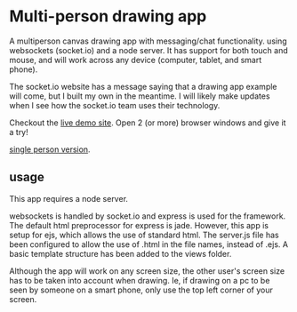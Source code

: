 # Multi-person drawing app

A multiperson canvas drawing app with messaging/chat functionality. using websockets (socket.io) and a node server. It has support for both touch and mouse, and will work across any device (computer, tablet, and smart phone).

The socket.io website has a message saying that a drawing app example will come, but I built my own in the meantime. I will likely make updates when I see how the socket.io team uses their technology.

Checkout the [live demo site](http://www.drawwithfriend.com/). Open 2 (or more) browser windows and give it a try!

[single person version](https://github.com/rednosemonkey/draw).

## usage

This app requires a node server.

websockets is handled by socket.io and express is used for the framework. The default html preprocessor for express is jade. However, this app is setup for ejs, which allows the use of standard html. The server.js file has been configured to allow the use of .html in the file names, instead of .ejs. A basic template structure has been added to the views folder.

Although the app will work on any screen size, the other user's screen size has to be taken into account when drawing. Ie, if drawing on a pc to be seen by someone on a smart phone, only use the top left corner of your screen.

